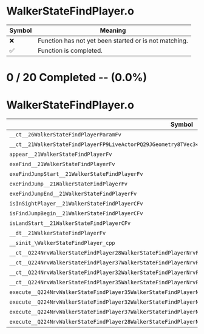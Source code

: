 # WalkerStateFindPlayer.o
| Symbol | Meaning 
| ------------- | ------------- 
| :x: | Function has not yet been started or is not matching. 
| :white_check_mark: | Function is completed. 


# 0 / 20 Completed -- (0.0%)
# WalkerStateFindPlayer.o
| Symbol | Decompiled? |
| ------------- | ------------- |
| `__ct__26WalkerStateFindPlayerParamFv` | :x: |
| `__ct__21WalkerStateFindPlayerFP9LiveActorPQ29JGeometry8TVec3<f>P16WalkerStateParamP26WalkerStateFindPlayerParam` | :x: |
| `appear__21WalkerStateFindPlayerFv` | :x: |
| `exeFind__21WalkerStateFindPlayerFv` | :x: |
| `exeFindJumpStart__21WalkerStateFindPlayerFv` | :x: |
| `exeFindJump__21WalkerStateFindPlayerFv` | :x: |
| `exeFindJumpEnd__21WalkerStateFindPlayerFv` | :x: |
| `isInSightPlayer__21WalkerStateFindPlayerCFv` | :x: |
| `isFindJumpBegin__21WalkerStateFindPlayerCFv` | :x: |
| `isLandStart__21WalkerStateFindPlayerCFv` | :x: |
| `__dt__21WalkerStateFindPlayerFv` | :x: |
| `__sinit_\WalkerStateFindPlayer_cpp` | :x: |
| `__ct__Q224NrvWalkerStateFindPlayer28WalkerStateFindPlayerNrvFindFv` | :x: |
| `__ct__Q224NrvWalkerStateFindPlayer37WalkerStateFindPlayerNrvFindJumpStartFv` | :x: |
| `__ct__Q224NrvWalkerStateFindPlayer32WalkerStateFindPlayerNrvFindJumpFv` | :x: |
| `__ct__Q224NrvWalkerStateFindPlayer35WalkerStateFindPlayerNrvFindJumpEndFv` | :x: |
| `execute__Q224NrvWalkerStateFindPlayer35WalkerStateFindPlayerNrvFindJumpEndCFP5Spine` | :x: |
| `execute__Q224NrvWalkerStateFindPlayer32WalkerStateFindPlayerNrvFindJumpCFP5Spine` | :x: |
| `execute__Q224NrvWalkerStateFindPlayer37WalkerStateFindPlayerNrvFindJumpStartCFP5Spine` | :x: |
| `execute__Q224NrvWalkerStateFindPlayer28WalkerStateFindPlayerNrvFindCFP5Spine` | :x: |
